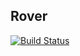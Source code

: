 ## Rover

[![Build Status](https://travis-ci.org/pottery123/rover.svg?branch=adding-travis)](https://travis-ci.org/pottery123/rover)
